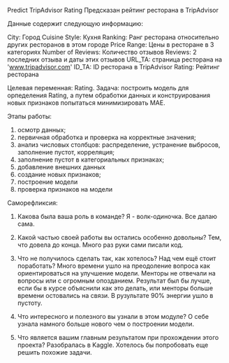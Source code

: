 Predict TripAdvisor Rating
Предсказан рейтинг ресторана в TripAdvisor

Данные содержит следующую информацию:

City: Город
Cuisine Style: Кухня
Ranking: Ранг ресторана относительно других ресторанов в этом городе
Price Range: Цены в ресторане в 3 категориях
Number of Reviews: Количество отзывов
Reviews: 2 последних отзыва и даты этих отзывов
URL_TA: страница ресторана на 'www.tripadvisor.com'
ID_TA: ID ресторана в TripAdvisor
Rating: Рейтинг ресторана

Целевая переменная: Rating. Задача: построить модель для орпеделения Rating, а путем обработки данных и конструирования новых признаков попытаться минимизировать MAE. 

Этапы работы:
1) осмотр данных;
2) первичная обработка и проверка на корректные значения;
3) анализ числовых столбцов: распределение, устранение выбросов, заполнение пустот, корреляция;
4) заполнение пустот в категориальных признаках;
5) добавление внешних данных
6) создание новых признаков;
7) построение модели
8) проверка признаков на модели

Саморефликсия:
1. Какова была ваша роль в команде? 
Я - волк-одиночка. Все далаю сама.

2. Какой частью своей работы вы остались особенно довольны? 
Тем, что довела до конца.  Много раз руки сами писали код.

3. Что не получилось сделать так, как хотелось? Над чем ещё стоит поработать? 
Много времени ушло на преодоление вопроса как ориентироваться на улучшение модели. Менторы не отвечали на вопросы или с огромным опозданием.
Результат был бы лучше, если бы в курсе объяснили как это делать, или менторы больше времени остовались на связи. В рузультате 90% энергии ушло в пустоту. 

4. Что интересного и полезного вы узнали в этом модуле? 
О себе узнала намного больше нового чем о построении модели. 

5. Что является вашим главным результатом при прохождении этого проекта? 
Разобралась в Kaggle. Хотелось бы попробовать еще решить похожие задачи.


